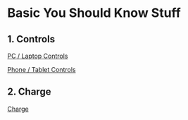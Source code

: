 # Basic You Should Know Stuff

## 1. Controls
[PC / Laptop Controls](https://github.com/Brick-Roblox/Brick/blob/main/Files/PCLaptopControls.md)

[Phone / Tablet Controls](https://github.com/Brick-Roblox/Brick/blob/main/Files/PhoneTabletControls.md)

## 2. Charge
[Charge](https://github.com/Brick-Roblox/Brick/blob/main/Files/Charge.md)
